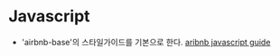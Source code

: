 Javascript
====

* 'airbnb-base'의 스타일가이드를 기본으로 한다.
[aribnb javascript guide](https://github.com/ParkSB/javascript-style-guide)
